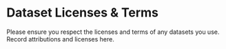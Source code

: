 # Dataset Licenses & Terms

Please ensure you respect the licenses and terms of any datasets you use. Record attributions and licenses here.
